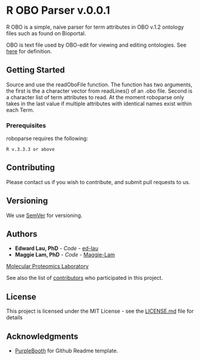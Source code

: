 # R OBO Parser v.0.0.1

R OBO is a simple, naive parser for term attributes in OBO v.1.2 ontology files such as found on Bioportal.

OBO is text file  used by OBO-edit for viewing and editing ontologies. See [here](http://owlcollab.github.io/oboformat/doc/GO.format.obo-1_2.html) for definition.

## Getting Started

Source and use the readOboFile function. The function has two arguments, the first is the a character vector from readLines() of an .obo file. Second is a character list of term attributes to read. At the moment roboparse only takes in the last value if multiple attributes with identical names exist within each Term.


### Prerequisites

roboparse requires the following:

```
R v.3.3.3 or above

```


## Contributing

Please contact us if you wish to contribute, and submit pull requests to us.


## Versioning

We use [SemVer](http://semver.org/) for versioning.


## Authors

* **Edward Lau, PhD** - *Code* - [ed-lau](https://github.com/ed-lau)
* **Maggie Lam, PhD** - *Code* - [Maggie-Lam](https://github.com/Maggie-Lam)

[Molecular Proteomics Laboratory](http://maggielab.org)

See also the list of [contributors](https://github.com/ed-lau/roboparse/graphs/contributors) who participated in this project.


## License

This project is licensed under the MIT License - see the [LICENSE.md](LICENSE.md) file for details


## Acknowledgments

* [PurpleBooth](https://github.com/PurpleBooth) for Github Readme template.




